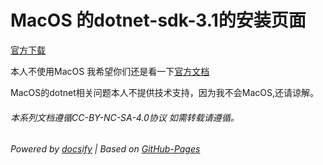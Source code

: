 # MacOS 的dotnet-sdk-3.1的安装页面

[官方下载](https://dotnet.microsoft.com/download/dotnet/thank-you/sdk-3.1.411-macos-x64-installer)

本人不使用MacOS 我希望你们还是看一下[官方文档](https://docs.microsoft.com/zh-cn/dotnet/core/install/macos)

MacOS的dotnet相关问题本人不提供技术支持，因为我不会MacOS,还请谅解。

###### 本系列文档遵循CC-BY-NC-SA-4.0协议 如需转载请遵循。

###### Powered by [docsify](https://docsify.js.org/#/zh-cn/) | Based on [GitHub-Pages](https://github.com/leeskyler-top/Microsoft365-E5Developer-Renew-Web-Docs/)
